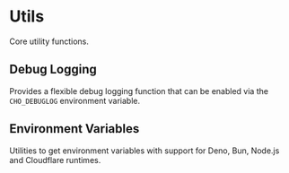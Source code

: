 # Utils

Core utility functions.

## Debug Logging

Provides a flexible debug logging function that can be enabled via the `CHO_DEBUGLOG` environment variable.

## Environment Variables

Utilities to get environment variables with support for Deno, Bun, Node.js and Cloudflare runtimes.

